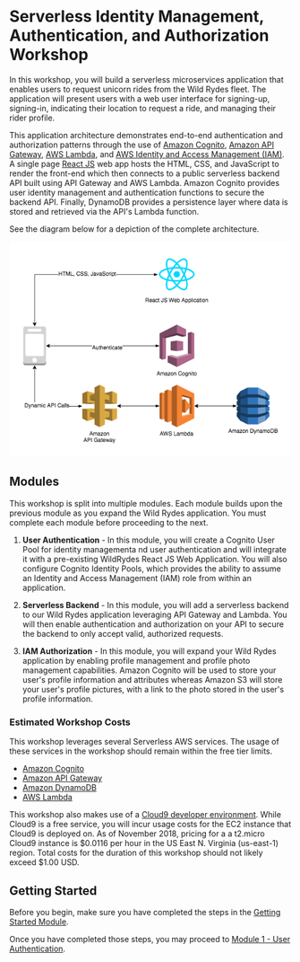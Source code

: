 # Serverless Identity Management, Authentication, and Authorization Workshop

In this workshop, you will build a serverless microservices application that enables users to request unicorn rides from the Wild Rydes fleet. The application will present users with a web user interface for signing-up, signing-in, indicating their location to request a ride, and managing their rider profile.

This application architecture demonstrates end-to-end authentication and authorization patterns through the use of [Amazon Cognito](https://aws.amazon.com/cognito/), [Amazon API Gateway](https://aws.amazon.com/api-gateway/), [AWS Lambda](https://aws.amazon.com/lambda/), and [AWS Identity and Access Management (IAM)](https://aws.amazon.com/iam/). A single page [React JS](https://reactjs.org/) web app hosts the HTML, CSS, and JavaScript to render the front-end which then connects to a public serverless backend API built using API Gateway and AWS Lambda. Amazon Cognito provides user identity management and authentication functions to secure the backend API. Finally, DynamoDB provides a persistence layer where data is stored and retrieved via the API's Lambda function.

See the diagram below for a depiction of the complete architecture.

![Wild Rydes Web Application Architecture](images/wildrydes-complete-architecture.png)

## Modules

This workshop is split into multiple modules. Each module builds upon the previous module as you expand the Wild Rydes application. You must complete each module before proceeding to the next.

1. **User Authentication** - In this module, you will create a Cognito User Pool for identity managementa nd user authentication and will integrate it with a pre-existing WildRydes React JS Web Application. You will also configure Cognito Identity Pools, which provides the ability to assume an Identity and Access Management (IAM) role from within an application.

2. **Serverless Backend** - In this module, you will add a serverless backend to our Wild Rydes application leveraging API Gateway and Lambda. You will then enable authentication and authorization on your API to secure the backend to only accept valid, authorized requests.

3. **IAM Authorization** - In this module, you will expand your Wild Rydes application by enabling profile management and profile photo management capabilities. Amazon Cognito will be used to store your user's profile information and attributes whereas Amazon S3 will store your user's profile pictures, with a link to the photo stored in the user's profile information.

### Estimated Workshop Costs

This workshop leverages several Serverless AWS services. The usage of these services in the workshop should remain within the free tier limits.

- [Amazon Cognito](https://aws.amazon.com/cognito/)
- [Amazon API Gateway](https://aws.amazon.com/api-gateway/)
- [Amazon DynamoDB](https://aws.amazon.com/dynamodb/)
- [AWS Lambda](https://aws.amazon.com/lambda/) 

This workshop also makes use of a [Cloud9 developer environment](https://aws.amazon.com/cloud9/pricing/). While Cloud9 is a free service, you will incur usage costs for the EC2 instance that Cloud9 is deployed on. As of November 2018, pricing for a a t2.micro Cloud9 instance is $0.0116 per hour in the US East N. Virginia (us-east-1) region. Total costs for the duration of this workshop should not likely exceed $1.00 USD.

## Getting Started

Before you begin, make sure you have completed the steps in the [Getting Started Module](./0_GettingStarted).

Once you have completed those steps, you may proceed to [Module 1 - User Authentication](./1_UserAuthentication).
